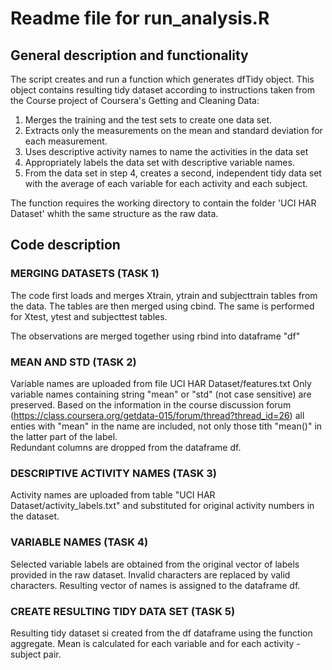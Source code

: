 # Readme file for run_analysis.R

## General description and functionality

The script creates and run a function which generates dfTidy object. This object contains resulting tidy dataset according to instructions taken from the Course project of Coursera's Getting and Cleaning Data:

1. Merges the training and the test sets to create one data set.
2. Extracts only the measurements on the mean and standard deviation for each measurement. 
3. Uses descriptive activity names to name the activities in the data set
4. Appropriately labels the data set with descriptive variable names. 
5. From the data set in step 4, creates a second, independent tidy data set with the average of each variable for each activity and each subject.

The function requires the working directory to contain the folder 'UCI HAR Dataset' whith the same structure as the raw data.

## Code description

### MERGING DATASETS (TASK 1)

The code first loads and merges Xtrain, ytrain and subjecttrain tables from the data. The tables are then merged using cbind.
The same is performed for Xtest, ytest and subjecttest tables.

The observations are merged together using rbind into dataframe "df"

### MEAN AND STD (TASK 2)

Variable names are uploaded from file UCI HAR Dataset/features.txt 
Only variable names containing string "mean" or "std" (not case sensitive) are preserved.
Based on the information in the course discussion forum (https://class.coursera.org/getdata-015/forum/thread?thread_id=26) all enties with "mean" in the name are included, not only those tith "mean()" in the latter part of the label.   
Redundant columns are dropped from the dataframe df.

### DESCRIPTIVE ACTIVITY NAMES (TASK 3)

Activity names are uploaded from table "UCI HAR Dataset/activity_labels.txt" and substituted for original activity numbers in the dataset.

### VARIABLE NAMES (TASK 4)

Selected variable labels are obtained from the original vector of labels provided in the raw dataset. 
Invalid characters are replaced by valid characters. 
Resulting vector of names is assigned to the dataframe df.

### CREATE RESULTING TIDY DATA SET (TASK 5)

Resulting tidy dataset si created from the df dataframe using the function aggregate.
Mean is calculated for each variable and for each activity - subject pair. 